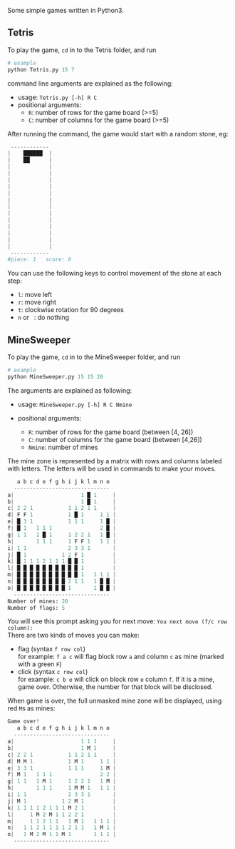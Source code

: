 Some simple games written in Python3.

## Tetris

To play the game, `cd` in to the Tetris folder, and run 

```python
# example 
python Tetris.py 15 7
```
command line arguments are explained as the following: 

- usage: `Tetris.py [-h] R C`
- positional arguments:
  - `R`: number of rows for the game board (>=5)
  - `C`: number of columns for the game board (>=5)

After running the command, the game would start with a random stone, eg:

```python
 ------------
|    ██████  |
|    ██      |
|            |
|            |
|            |
|            |
|            |
|            |
|            |
|            |
|            |
|            |
|            |
|            |
|            |
 ------------
#piece: 1   score: 0
```
You can use the following keys to control movement of the stone at each step:

- `l`: move left
- `r`: move right
- `t`: clockwise rotation for 90 degrees
- `n` or ` `: do nothing

## MineSweeper
To play the game, `cd` in to the MineSweeper folder, and run 

```python
# example 
python MineSweeper.py 15 15 20
```
The arguments are explained as following:

- usage: `MineSweeper.py [-h] R C Nmine`

- positional arguments:
  - `R`: number of rows for the game board (between [4, 26])
  - `C`: number of columns for the game board (between [4,26])
  - `Nmine`: number of mines
 
The mine zone is represented by a matrix with rows and columns labeled with letters. The letters will be used in commands to make your moves.

```python
   a b c d e f g h i j k l m n o
  ------------------------------
a|                     1 █ 1     |
b|                     1 █ 1     |
c| 2 2 1           1 1 2 1 1     |
d| F F 1           1 █ 1     1 1 |
e| █ 3 1           1 1 1     1 █ |
f| █ 1   1 1 1               2 █ |
g| 1 1   1 █ 1     1 2 2 1   1 █ |
h|       1 1 1     1 F F 1   1 1 |
i| 1 1             2 3 3 1       |
j| █ 1           1 2 F 1         |
k| █ 1 1 1 2 1 1 1 █ █ 1         |
l| █ █ █ █ █ █ █ █ █ █ 1         |
m| █ █ █ █ █ █ █ █ █ █ 1   1 1 1 |
n| █ █ █ █ █ █ █ █ 2 1 1   1 █ █ |
o| █ █ █ █ █ █ █ █ 1       1 █ █ |
  ------------------------------
Number of mines: 20
Number of flags: 5
```

You will see this prompt asking you for next move: `You next move (f/c row column):`   
There are two kinds of moves you can make:

- flag (syntax `f row col`)   
   for example: `f a c` will flag block row `a` and column `c` as mine (marked with a green `F`)
- click (syntax `c row col`)   
	for example: `c b e` will click on block row `e` column `f`. If it is a mine, game over. Otherwise, the number for that block will be disclosed.

When game is over, the full unmasked mine zone will be displayed, using red `M`s as mines:

```python
Game over!
   a b c d e f g h i j k l m n o
  ------------------------------
a|                     1 1 1     |
b|                     1 M 1     |
c| 2 2 1           1 1 2 1 1     |
d| M M 1           1 M 1     1 1 |
e| 3 3 1           1 1 1     1 M |
f| M 1   1 1 1               2 2 |
g| 1 1   1 M 1     1 2 2 1   1 M |
h|       1 1 1     1 M M 1   1 1 |
i| 1 1             2 3 3 1       |
j| M 1           1 2 M 1         |
k| 1 1 1 1 2 1 1 1 M 2 1         |
l|     1 M 2 M 1 1 2 2 1         |
m|     1 1 2 1 1   1 M 1   1 1 1 |
n|   1 1 2 1 1 1 1 2 1 1   1 M 1 |
o|   1 M 2 M 1 1 M 1       1 1 1 |
  ------------------------------
```
